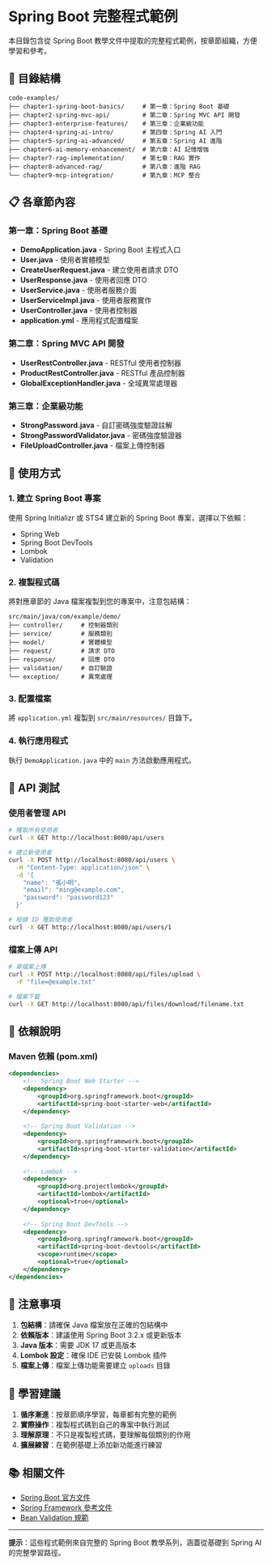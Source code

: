 # Spring Boot 完整程式範例

本目錄包含從 Spring Boot 教學文件中提取的完整程式範例，按章節組織，方便學習和參考。

## 📁 目錄結構

```
code-examples/
├── chapter1-spring-boot-basics/     # 第一章：Spring Boot 基礎
├── chapter2-spring-mvc-api/         # 第二章：Spring MVC API 開發
├── chapter3-enterprise-features/    # 第三章：企業級功能
├── chapter4-spring-ai-intro/        # 第四章：Spring AI 入門
├── chapter5-spring-ai-advanced/     # 第五章：Spring AI 進階
├── chapter6-ai-memory-enhancement/  # 第六章：AI 記憶增強
├── chapter7-rag-implementation/     # 第七章：RAG 實作
├── chapter8-advanced-rag/           # 第八章：進階 RAG
└── chapter9-mcp-integration/        # 第九章：MCP 整合
```

## 📋 各章節內容

### 第一章：Spring Boot 基礎
- **DemoApplication.java** - Spring Boot 主程式入口
- **User.java** - 使用者實體模型
- **CreateUserRequest.java** - 建立使用者請求 DTO
- **UserResponse.java** - 使用者回應 DTO
- **UserService.java** - 使用者服務介面
- **UserServiceImpl.java** - 使用者服務實作
- **UserController.java** - 使用者控制器
- **application.yml** - 應用程式配置檔案

### 第二章：Spring MVC API 開發
- **UserRestController.java** - RESTful 使用者控制器
- **ProductRestController.java** - RESTful 產品控制器
- **GlobalExceptionHandler.java** - 全域異常處理器

### 第三章：企業級功能
- **StrongPassword.java** - 自訂密碼強度驗證註解
- **StrongPasswordValidator.java** - 密碼強度驗證器
- **FileUploadController.java** - 檔案上傳控制器

## 🚀 使用方式

### 1. 建立 Spring Boot 專案
使用 Spring Initializr 或 STS4 建立新的 Spring Boot 專案，選擇以下依賴：
- Spring Web
- Spring Boot DevTools
- Lombok
- Validation

### 2. 複製程式碼
將對應章節的 Java 檔案複製到您的專案中，注意包結構：
```
src/main/java/com/example/demo/
├── controller/     # 控制器類別
├── service/        # 服務類別
├── model/          # 實體模型
├── request/        # 請求 DTO
├── response/       # 回應 DTO
├── validation/     # 自訂驗證
└── exception/      # 異常處理
```

### 3. 配置檔案
將 `application.yml` 複製到 `src/main/resources/` 目錄下。

### 4. 執行應用程式
執行 `DemoApplication.java` 中的 `main` 方法啟動應用程式。

## 📖 API 測試

### 使用者管理 API
```bash
# 獲取所有使用者
curl -X GET http://localhost:8080/api/users

# 建立新使用者
curl -X POST http://localhost:8080/api/users \
  -H "Content-Type: application/json" \
  -d '{
    "name": "張小明",
    "email": "ming@example.com",
    "password": "password123"
  }'

# 根據 ID 獲取使用者
curl -X GET http://localhost:8080/api/users/1
```

### 檔案上傳 API
```bash
# 單檔案上傳
curl -X POST http://localhost:8080/api/files/upload \
  -F "file=@example.txt"

# 檔案下載
curl -X GET http://localhost:8080/api/files/download/filename.txt
```

## 🔧 依賴說明

### Maven 依賴 (pom.xml)
```xml
<dependencies>
    <!-- Spring Boot Web Starter -->
    <dependency>
        <groupId>org.springframework.boot</groupId>
        <artifactId>spring-boot-starter-web</artifactId>
    </dependency>
    
    <!-- Spring Boot Validation -->
    <dependency>
        <groupId>org.springframework.boot</groupId>
        <artifactId>spring-boot-starter-validation</artifactId>
    </dependency>
    
    <!-- Lombok -->
    <dependency>
        <groupId>org.projectlombok</groupId>
        <artifactId>lombok</artifactId>
        <optional>true</optional>
    </dependency>
    
    <!-- Spring Boot DevTools -->
    <dependency>
        <groupId>org.springframework.boot</groupId>
        <artifactId>spring-boot-devtools</artifactId>
        <scope>runtime</scope>
        <optional>true</optional>
    </dependency>
</dependencies>
```

## 📝 注意事項

1. **包結構**：請確保 Java 檔案放在正確的包結構中
2. **依賴版本**：建議使用 Spring Boot 3.2.x 或更新版本
3. **Java 版本**：需要 JDK 17 或更高版本
4. **Lombok 設定**：確保 IDE 已安裝 Lombok 插件
5. **檔案上傳**：檔案上傳功能需要建立 `uploads` 目錄

## 🎯 學習建議

1. **循序漸進**：按章節順序學習，每章都有完整的範例
2. **實際操作**：複製程式碼到自己的專案中執行測試
3. **理解原理**：不只是複製程式碼，要理解每個類別的作用
4. **擴展練習**：在範例基礎上添加新功能進行練習

## 📚 相關文件

- [Spring Boot 官方文件](https://docs.spring.io/spring-boot/docs/current/reference/html/)
- [Spring Framework 參考文件](https://docs.spring.io/spring-framework/docs/current/reference/html/)
- [Bean Validation 規範](https://beanvalidation.org/)

---

**提示**：這些程式範例來自完整的 Spring Boot 教學系列，涵蓋從基礎到 Spring AI 的完整學習路徑。